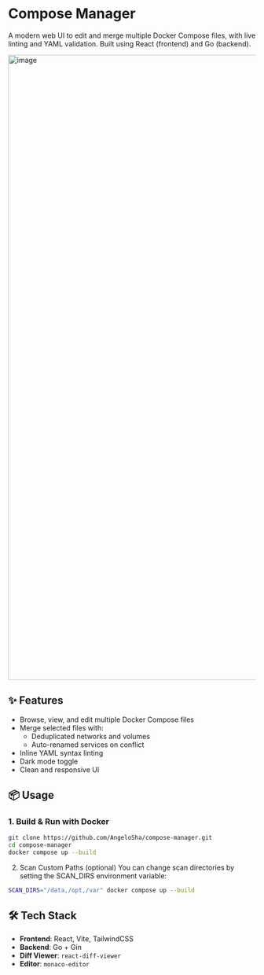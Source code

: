 # Compose Manager

A modern web UI to edit and merge multiple Docker Compose files, with live linting and YAML validation. Built using React (frontend) and Go (backend).

<img width="2556" height="1272" alt="image" src="https://github.com/user-attachments/assets/71306cae-588e-436c-9e94-1c74556f46eb" />





## ✨ Features

- Browse, view, and edit multiple Docker Compose files
- Merge selected files with:
  - Deduplicated networks and volumes
  - Auto-renamed services on conflict
- Inline YAML syntax linting
- Dark mode toggle
- Clean and responsive UI

## 📦 Usage

### 1. Build & Run with Docker

```bash
git clone https://github.com/AngeloSha/compose-manager.git
cd compose-manager
docker compose up --build
```


2. Scan Custom Paths (optional)
You can change scan directories by setting the SCAN_DIRS environment variable:
```bash
SCAN_DIRS="/data,/opt,/var" docker compose up --build
```


## 🛠 Tech Stack

- **Frontend**: React, Vite, TailwindCSS  
- **Backend**: Go + Gin  
- **Diff Viewer**: `react-diff-viewer`  
- **Editor**: `monaco-editor`
